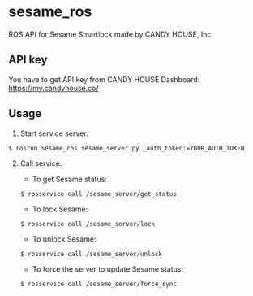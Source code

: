# sesame_ros

ROS API for Sesame Smartlock made by CANDY HOUSE, Inc.


## API key

You have to get API key from CANDY HOUSE Dashboard: https://my.candyhouse.co/


## Usage

1. Start service server.
```
$ rosrun sesame_ros sesame_server.py _auth_token:=YOUR_AUTH_TOKEN
```

2. Call service.

    - To get Sesame status:
    ```
    $ rosservice call /sesame_server/get_status
    ```

    - To lock Sesame:
    ```
    $ rosservice call /sesame_server/lock
    ```

    - To unlock Sesame:
    ```
    $ rosservice call /sesame_server/unlock
    ```

    - To force the server to update Sesame status:
    ```
    $ rosservice call /sesame_server/force_sync
    ```
